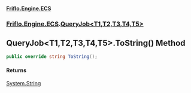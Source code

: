 #### [Friflo.Engine.ECS](index.md#'index')
### [Friflo.Engine.ECS](Friflo.Engine.ECS.md#'Friflo.Engine.ECS').[QueryJob&lt;T1,T2,T3,T4,T5&gt;](QueryJob_T1,T2,T3,T4,T5_.md#'Friflo.Engine.ECS.QueryJob<T1,T2,T3,T4,T5>')

## QueryJob<T1,T2,T3,T4,T5>.ToString() Method

```csharp
public override string ToString();
```

#### Returns
[System.String](https://docs.microsoft.com/en-us/dotnet/api/System.String#'System.String')